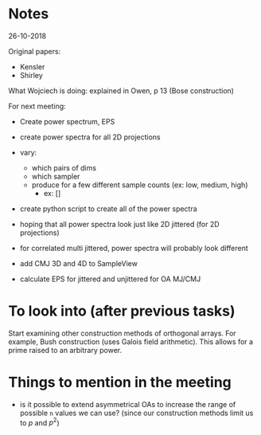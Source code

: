 # Notes

26-10-2018

Original papers:

* Kensler
* Shirley

What Wojciech is doing: explained in Owen, p 13 (Bose construction)

For next meeting:

* Create power spectrum, EPS
* create power spectra for all 2D projections
* vary:
    * which pairs of dims
    * which sampler
    * produce for a few different sample counts (ex: low, medium, high)
        * ex: []

* create python script to create all of the power spectra
* hoping that all power spectra look just like 2D jittered (for 2D projections)
* for correlated multi jittered, power spectra will probably look different
* add CMJ 3D and 4D to SampleView
* calculate EPS for jittered and unjittered for OA MJ/CMJ

# To look into (after previous tasks)

Start examining other construction methods of orthogonal arrays. For example, Bush construction (uses Galois field arithmetic). This allows for a prime raised to an arbitrary power.

# Things to mention in the meeting

- is it possible to extend asymmetrical OAs to increase the range of possible `n` values we can use? (since our construction methods limit us to $p$ and $p^2$)

